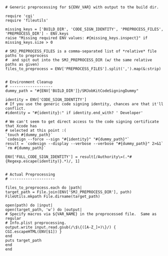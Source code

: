 	# Generic preprocessing for ${ENV_VAR} with output to the build dir.

	require 'cgi'
	require 'fileutils'

	missing_keys = ['BUILD_DIR', 'CODE_SIGN_IDENTITY', 'PREPROCESS_FILES', 'PREPROCESS_DIR'] - ENV.keys
	raise "Missing required ENV values: #{missing_keys.inspect}" if missing_keys.size > 0

	# SMJ_PREPROCESS_FILES is a comma-separated list of *relative* file paths to preprocess
	#  and spit out into the SMJ_PREPROCESS_DIR (w/ the same relative paths as given)
	files_to_preprocess = ENV['PREPROCESS_FILES'].split(',').map(&:strip)


	# Environment Cleanup
	# -------------------
	dummy_path = "#{ENV['BUILD_DIR']}/SMJobKitCodeSigningDummy"

	identity = ENV['CODE_SIGN_IDENTITY']
	# If you use the generic code signing identity, chances are that it'll conflict.
	#identity = "#{identity}:" if identity.end_with? ' Developer'

	# We can't seem to get direct access to the code signing certificate that Xcode has
	# selected at this point :(
	`touch #{dummy_path}`
	`codesign --force --sign "#{identity}" "#{dummy_path}"`
	result = `codesign --display --verbose --verbose "#{dummy_path}" 2>&1`
	`rm #{dummy_path}`

	ENV['FULL_CODE_SIGN_IDENTITY'] = result[/Authority\=(.*#{Regexp.escape(identity)}.*)/, 1]


	# Actual Preprocessing
	# --------------------

	files_to_preprocess.each do |path|
	target_path = File.join(ENV['SMJ_PREPROCESS_DIR'], path)
	FileUtils.mkpath File.dirname(target_path)

	open(path) do |input|
	open(target_path, 'w') do |output|
	# Specify macros via ${VAR_NAME} in the preprocessed file.  Same as regular
	# Info.plist preprocessing.
	output.write input.read.gsub(/\$\{([A-Z_]+)\}/) { CGI.escapeHTML(ENV[$1]) }
	end
	puts target_path
	end
	end